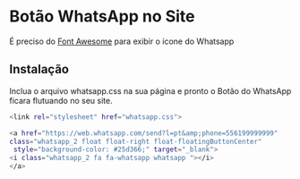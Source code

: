 # Botão WhatsApp no Site

É preciso do [Font Awesome](https://fontawesome.com/icons/4.7) para exibir o ícone do Whatsapp



## Instalação

Inclua o arquivo whatsapp.css na sua página e pronto o Botão do WhatsApp ficara flutuando no seu site.

```bash
<link rel="stylesheet" href="whatsapp.css">

<a href="https://web.whatsapp.com/send?l=pt&amp;phone=556199999999" 
class="whatsapp_2 float float-right float-floatingButtonCenter"
 style="background-color: #25d366;" target="_blank">
<i class="whatsapp_2 fa fa-whatsapp whatsapp "></i>
</a>

```

